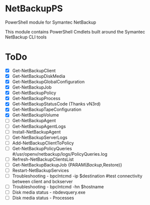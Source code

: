 NetBackupPS
===========

PowerShell module for Symantec NetBackup

This module contains PowerShell Cmdlets built around the Symantec NetBackup CLI tools


ToDo
=====
- [x] Get-NetBackupClient
- [x] Get-NetBackupDiskMedia
- [x] Get-NetBackupGlobalConfiguration
- [x] Get-NetBackupJob
- [x] Get-NetBackupPolicy
- [x] Get-NetBackupProcess
- [x] Get-NetBackupStatusCode (Thanks vN3rd)
- [x] Get-NetBackupTapeConfiguration
- [x] Get-NetBackupVolume
- [ ] Get-NetBackupAgent
- [ ] Get-NetBackupAgentLogs
- [ ] Install-NetBackupAgent
- [ ] Get-NetBackupServerLogs
- [ ] Add-NetBackupClientToPolicy
- [ ] Get-NetBackupPolicyQueries #/usr/openv/netbackup/logs/PolicyQueries.log
- [ ] Refresh-NetBackupClientsList
- [ ] Get-NetBackupBackupJob {PARAM($Backup,$Restore)}
- [ ] Restart-NetBackupServices
- [ ] Troubleshooting - bpclntcmd -ip $destination #test connectivity between client and bckserver
- [ ] Troubleshooting - bpclntcmd -hn $hostname
- [ ] Disk media status - nbdevquery.exe
- [ ] Disk media status - Processes
